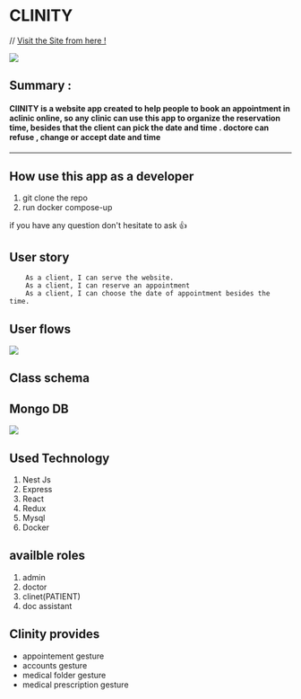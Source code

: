 CLINITY 
===


// [Visit the Site from here !](https://clinic-online.herokuapp.com/)
 
![](https://i.imgur.com/qiAjVwz.png)

## Summary :
#### ClINITY is a website app created to help people to book an appointment in aclinic online, so any clinic can use this app to organize the reservation time, besides that the client can pick the date and time . doctore can refuse , change or accept date and time
---

## How use this app as a developer

1. git clone the repo
2. run docker compose-up

if you have any question don't hesitate to ask :+1: 

User story
---

```gherkin=
    As a client, I can serve the website.
    As a client, I can reserve an appointment 
    As a client, I can choose the date of appointment besides the time.
```

User flows
---
![](https://i.imgur.com/yFSHLTV.png)


Class schema
---
## Mongo DB
![](https://imgur.com/a/s4mkuSQ)


Used Technology
---
1. Nest Js
2. Express
3. React
4. Redux
5. Mysql
6. Docker

availble roles
---
1. admin
2. doctor
3. clinet(PATIENT)
4. doc assistant

Clinity provides
---
- appointement gesture
- accounts gesture
- medical folder gesture
- medical prescription gesture
